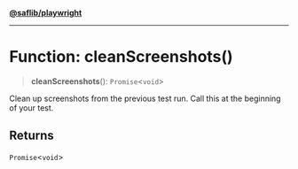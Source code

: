 [**@saflib/playwright**](../index.md)

---

# Function: cleanScreenshots()

> **cleanScreenshots**(): `Promise`\<`void`\>

Clean up screenshots from the previous test run. Call this at the beginning of your test.

## Returns

`Promise`\<`void`\>
